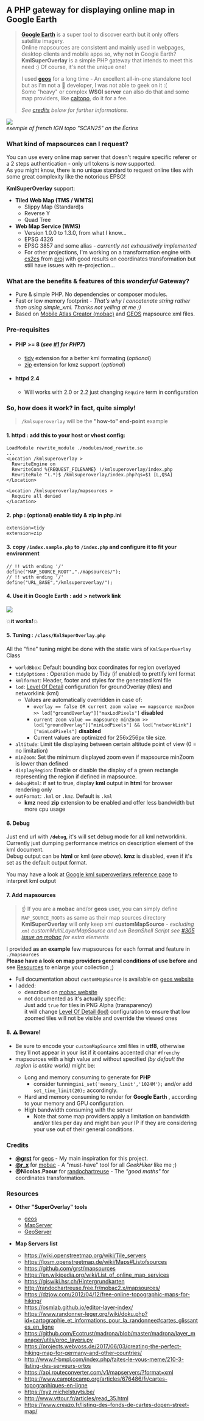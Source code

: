 ## A PHP gateway for displaying online map in Google Earth    

> **[Google Earth](https://www.google.com/intl/fr/earth/versions/)** is a super tool to discover earth but it only offers satellite imagery.   
> Online mapsources are consistent and mainly used in webpages, desktop clients and mobile apps so, why not in Google Earth?  
> **KmlSuperOverlay** is a simple PHP gateway that intends to meet this need :) Of course, it's not the unique one!  
>
> I used **[geos](https://github.com/grst/geos)** for a long time - An excellent all-in-one standalone tool but as I'm not a :snake: developer, I was not able to geek on it :(  
> Some "heavy" or complex **WSGI server** can also do that and some map providers, like [caltopo](https://training.caltopo.com/all_users/import-export/earth#super), do it for a fee. 
>
> *See [credits](#credits) below for further informations.*  

![](./.readme/ge2.png)  
*exemple of french IGN topo "SCAN25" on the Écrins*  

### What kind of mapsources can I request?  

You can use every online map server that doesn't require specific referer or a 2 steps authentication - only url tokens is now supported.  
As you might know, there is no unique standard to request online tiles with some great complexity like the notorious EPSG!  

**KmlSuperOverlay** support:  

- **Tiled Web Map (TMS / WMTS)**  
  - Slippy Map (Standard)s  
  - Reverse Y  
  - Quad Tree  
- **Web Map Service (WMS)**   
  - Version 1.0.0 to 1.3.0, from what I know...  
  - EPSG 4326  
  - EPSG 3857 and some alias - *currently not exhaustively implemented*  
  - For other projections, I'm working on a transformation engine with [cs2cs](https://proj.org/apps/cs2cs.html) from [proj](https://proj.org) with good results on coordinates transformation but still have issues with re-projection...  
### What are the benefits & features of this *wonderful* Gateway?  

- Pure & simple PHP. No dependencies or composer modules.  
- Fast or low memory footprint - *That's why I concatenate string rather than using simple_xml. Thanks not yelling at me ;)*  
- Based on [Mobile Atlas Creator (mobac)](https://mobac.sourceforge.io/) and [GEOS](https://github.com/grst/geos) mapsource xml files.  
### Pre-requisites  

- #### PHP >= 8 (_see [#1](https://github.com/nono303/kmlsuperoverlay/issues/1) for PHP7_) 

  - [tidy](https://www.php.net/manual/fr/book.tidy.php) extension for a better kml formating  (_optional_)  
  - [zip](https://www.php.net/manual/fr/book.zip.php) extension for kmz support (_optional_)
- #### httpd 2.4  
  
  - Will works with 2.0 or 2.2 just changing `Require` term in configuration  
### So, how does it work? in fact, quite simply!  

> `/kmlsuperoverlay` will be the **"how-to" end-point** example  

#### 1.  httpd : add this to your host or vhost config:  

```  
LoadModule rewrite_module ./modules/mod_rewrite.so  
...  
<Location /kmlsuperoverlay >  
  RewriteEngine on  
  RewriteCond %{REQUEST_FILENAME} !/kmlsuperoverlay/index.php  
  RewriteRule ^(.*)$ /kmlsuperoverlay/index.php?qs=$1 [L,QSA]  
</Location>  
  
<Location /kmlsuperoverlay/mapsources >  
  Require all denied  
</Location>  
```

#### 2.  php : (optional) enable tidy & zip  in php.ini  

```  
extension=tidy  
extension=zip  
```

#### 3.  copy `/index.sample.php` to `/index.php` and configure it to fit your environment  

```  
// !! with ending '/'  
define("MAP_SOURCE_ROOT","./mapsources/");  
// !! with ending '/'  
define("URL_BASE","/kmlsuperoverlay/");  
```

#### 4. Use it in Google Earth : add > network link  

![](./.readme/ge1.png)  

:boom:**it works!**:boom:  

#### 5. Tuning : `/class/KmlSuperOverlay.php`  

All the "fine" tuning might be done with the static vars of `KmlSuperOverlay` Class  

- `worldBbox`: Default bounding box coordinates for region overlayed  
- `tidyOptions` : Operation made by Tidy (if enabled) to prettify kml format  
- `kmlformat`: Header, footer and styles for the generated kml file  
- `lod`: [Level Of Detail](https://developers.google.com/kml/documentation/kmlreference#lod) configuration for groundOverlay (tiles) and networklink (kml)  
  - Values are automatically overridden in case of:  
    - `overlay == false OR current zoom value == mapsource maxZoom >> lod["groundOverlay"]["maxLodPixels"]` **disabled**  
    - `current zoom value == mapsource minZoom >> lod["groundOverlay"]["minLodPixels"] && lod["networkLink"]["minLodPixels"]` **disabled**   
    - Current values are optimized for 256x256px tile size.  
- `altitude`: Limit tile displaying between certain altitude point of view (0 = no limitation)  
- `minZoom`: Set the minimum displayed zoom even if mapsource minZoom is lower than defined  
- `displayRegion`: Enable or disable the display of a green rectangle representing the region if defined in mapsource.  
- `debugHtml`: if set to true, display **kml** output in **html** for browser rendering only  
- `outFormat`: `.kml` or `.kmz`. Default is `.kml`
  - **kmz** need **zip** extension to be enabled and offer less bandwidth but more cpu usage  
#### 6. Debug  

Just end url with **`/debug`**, it's will set debug mode for all kml networklink.  
Currently just dumping performance metrics on description element of the kml document.  
Debug output can be **html** or kml (_see above_). **kmz** is disabled, even if it's set as the default output format.  

You may have a look at [Google kml superoverlays reference page](https://developers.google.com/kml/documentation/kml_21tutorial#superoverlays) to interpret kml output  

#### 7. Add mapsources  
> :point_up: If you are a **mobac** and/or **geos** user, you can simply define `MAP_SOURCE_ROOTs` as same as their map sources directory
> **KmlSuperOverlay** will only keep xml **customMapSource** - _excluding `xml` customMultiLayerMapSource and `bsh` BeanShell Script_
> _see [#305 issue on mobac](https://sourceforge.net/p/mobac/feature-requests/305/) for extra elements_

I provided **as an example** few mapsources for each format and feature in `./mapsources`  
**Please have a look on map providers general conditions of use before** and see [Resources](#Resources) to enlarge your collection ;)  

- Full documentation about `customMapSource` is available on [geos website](https://geos.readthedocs.io/en/latest/users.html#more-maps)  
- I added:  
  - <serverParts> described on [mobac website](https://mobac.sourceforge.io/wiki/index.php/Custom_XML_Map_Sources#serverParts)  
  - <overlay> not documented as it's actually specific:  
    Just add <overlay>`true`</overlay> for tiles in PNG Alpha (transparency)   
    it will change [Level Of Detail (lod)](https://developers.google.com/kml/documentation/regions#pixelrange) configuration to ensure that low zoomed tiles will not be visible and override the viewed ones
#### 8. :warning: ​Beware!  

- Be sure to encode your `customMapSource` xml files in **utf8**, otherwise they'll not appear in your list if it contains accented char `#frenchy`  
- mapsources with a high <minZoom> value and without <region> specified *(by default the region is entire world)* might be:   
  - Long and memory consuming to generate for **PHP**   
    - consider tunning`ini_set('memory_limit','1024M');` and/or add `set_time_limit(20);` accordingly.  
  - Hard and memory consuming to render for **Google Earth** , according to your memory and GPU configuration.  
  - High bandwidth consuming with the server   
    - Note that some map providers apply a limitation on bandwidth and/or tiles per day and might ban your IP if they are considering your use out of their general conditions.  
### Credits  

- **[@grst](https://github.com/grst)** for [geos](https://geos.readthedocs.io) - My main inspiration for this project.  
- **[@r_x](https://sourceforge.net/u/r_x/profile/)** for [mobac](https://sourceforge.net/p/mobac/) - A "must-have" tool for all _GeekHiker_ like me ;)  
- **@Nicolas.Paour** for [randochartreuse](http://randochartreuse.free.fr/) - The *"good maths"* for coordinates transformation.  
### Resources  

- **Other "SuperOverlay" tools**  
  - [geos](https://github.com/grst/geos)  
  - [MapServer](https://mapserver.org/id/input/vector/kml.html#example-3-displaying-a-superoverlay-kml-file)  
  - [GeoServer](https://docs.geoserver.org/latest/en/user/services/wms/googleearth/features/kmlsuperoverlays.html)  
  
- **Map Servers list**  
  - https://wiki.openstreetmap.org/wiki/Tile_servers  
  - https://josm.openstreetmap.de/wiki/Maps#Listofsources  
  - https://github.com/grst/mapsources  
  - https://en.wikipedia.org/wiki/List_of_online_map_services  
  - https://giswiki.hsr.ch/Hintergrundkarten  
  - http://randochartreuse.free.fr/mobac2.x/mapsources/  
  - https://dzjow.com/2012/04/12/free-online-topographic-maps-for-hiking/  
  - https://osmlab.github.io/editor-layer-index/  
  - https://www.randonner-leger.org/wiki/doku.php?id=cartographie_et_informations_pour_la_randonnee#cartes_glissantes_en_ligne  
  - https://github.com/Ecotrust/madrona/blob/master/madrona/layer_manager/utils/proc_layers.py  
  - https://projects.webvoss.de/2017/06/03/creating-the-perfect-hiking-map-for-germany-and-other-countries/  
  - http://www.f-bmpl.com/index.php/faites-le-vous-meme/210-3-listing-des-serveurs-ortos  
  - https://api.routeconverter.com/v1/mapservers/?format=xml  
  - https://www.camptocamp.org/articles/676486/fr/cartes-topographiques-en-ligne  
  - https://xyz.michelstuyts.be/  
  - http://www.vttour.fr/articles/read_35.html  
  - https://www.creazo.fr/listing-des-fonds-de-cartes-dopen-street-map/